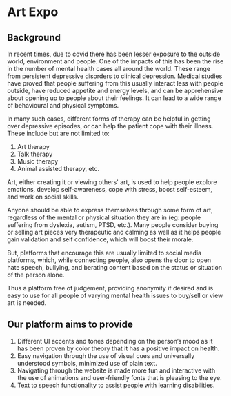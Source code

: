 # Art Expo

## Background

In recent times, due to covid there has been lesser exposure to the outside world, environment and people. One of the impacts of this has been the rise in the number of mental health cases all around the world. These range from persistent depressive disorders to clinical depression. Medical studies have proved that people suffering from this usually interact less with people outside, have reduced appetite and energy levels, and can be apprehensive about opening up to people about their feelings. It can lead to a wide range of behavioural and physical symptoms.

In many such cases, different forms of therapy can be helpful in getting over depressive episodes, or can help the patient cope with their illness. These include but are not limited to:
1. Art therapy
2. Talk therapy
3. Music therapy
4. Animal assisted therapy, etc.

Art, either creating it or viewing others' art, is used to help people explore emotions, develop self-awareness, cope with stress, boost self-esteem, and work on social skills. 

Anyone should be able to express themselves through some form of art, regardless of the mental or physical situation they are in (eg: people suffering from dyslexia, autism, PTSD, etc.). Many people consider buying or selling art pieces very therapeutic and calming as well as it helps people gain validation and self confidence, which will boost their morale.

But, platforms that encourage this are usually limited to social media platforms, which, while connecting people, also opens the door to open hate speech, bullying, and berating content based on the status or situation of the person alone. 

Thus a platform free of judgement, providing anonymity if desired and is easy to use for all people of varying mental health issues to buy/sell or view art is needed.

## Our platform aims to provide

1. Different UI accents and tones depending on the person’s mood as it has been proven by color theory that it has a positive impact on health.
2. Easy navigation through the use of visual cues and universally understood symbols, minimized use of plain text.
3. Navigating through the website is made more fun and interactive with the use of animations and user-friendly fonts that is pleasing to the eye.
4. Text to speech functionality to assist people with learning disabilities.
